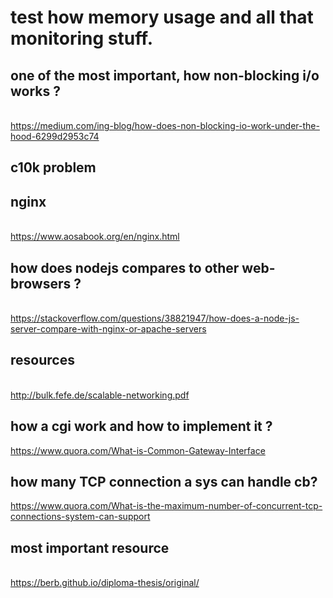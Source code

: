 


# test how memory usage and all that monitoring stuff.



## one of the most important, how non-blocking i/o works ? 
<br> https://medium.com/ing-blog/how-does-non-blocking-io-work-under-the-hood-6299d2953c74

## c10k problem 

## nginx
<br>https://www.aosabook.org/en/nginx.html


## how does nodejs compares to other web-browsers ?
<br>https://stackoverflow.com/questions/38821947/how-does-a-node-js-server-compare-with-nginx-or-apache-servers

## resources 
<br>http://bulk.fefe.de/scalable-networking.pdf

## how a cgi work and how to implement it ?
https://www.quora.com/What-is-Common-Gateway-Interface

## how many TCP connection a sys can handle cb?
https://www.quora.com/What-is-the-maximum-number-of-concurrent-tcp-connections-system-can-support


## most important resource 
<br> https://berb.github.io/diploma-thesis/original/


